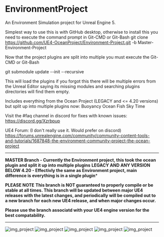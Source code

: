 # EnvironmentProject
An Environment Simulation project for Unreal Engine 5.

Simplest way to use this is with GitHub desktop, otherwise to install this you need to execute the command prompt in Git-CMD or Git-Bash
git clone https://github.com/UE4-OceanProject/Environment-Project.git -b Master-Environment-Project

Now that the project plugins are split into multiple you must execute the Git-CMD or Git-Bash

git submodule update --init --recursive

This will load the plugins if you forgot this there will be multiple errors
from the Unreal Editor saying its missing modules and searching plugins directories will find them empty. 

Includes everything from the Ocean Project (LEGACY and <= 4.20 versions) but split up into multiple plugins now:
Buoyancy
Ocean
Fish
Sky
Time


Visit the #faq channel in discord for fixes with known issues:
https://discord.gg/Xzrbpup

UE4 Forum: (I don't really use it. Would prefer on discord)
https://forums.unrealengine.com/community/community-content-tools-and-tutorials/1687848-the-environment-community-project-the-ocean-project

---------------------

**MASTER Branch - Currently the Environment project, this took the ocean plugin and split it up into multiple plugins**
**LEGACY AND ANY VERSION BELOW 4.20 - Effectivly the same as Environment project, main difference is everything is in a single plugin***

**PLEASE NOTE**
**This branch is NOT guaranteed to properly compile or be stable at all times. This branch will be updated between major UE4 releases with the latest changes, and periodically will be compiled out to a new branch for each new UE4 release, and when major changes occur.**

**Please use the branch associatd with your UE4 engine version for the best compatability.**

---------------------

![img_project](Screenshots/ocean.jpg)
![img_project](Screenshots/sunset.jpg)
![img_project](Screenshots/eclipse.jpg)
![img_project](Screenshots/buoyancy.jpg)
![img_project](Screenshots/fish.jpg)

